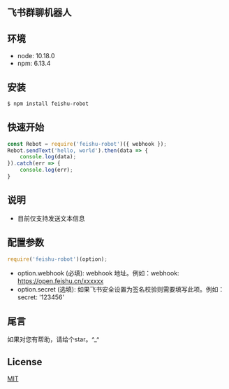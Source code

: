## 飞书群聊机器人
## 环境
* node: 10.18.0
* npm: 6.13.4

## 安装
```bash
$ npm install feishu-robot
```

## 快速开始
```js
const Rebot = require('feishu-robot')({ webhook });
Rebot.sendText('hello, world').then(data => {
    console.log(data);
}).catch(err => {
    console.log(err);
}
```
## 说明
* 目前仅支持发送文本信息

## 配置参数
```js
require('feishu-robot')(option);
```
* option.webhook (必填): webhook 地址。例如：webhook: https://open.feishu.cn/xxxxxx
* option.secret (选填): 如果飞书安全设置为签名校验则需要填写此项。例如： secret: '123456'

## 尾言
如果对您有帮助，请给个star。^_^

## License
[MIT](LICENSE)